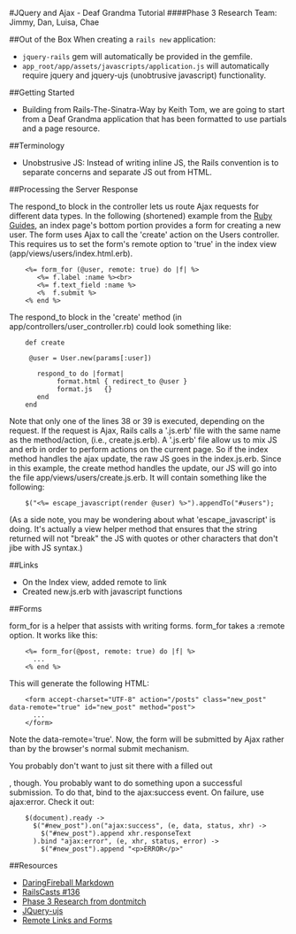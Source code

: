 #JQuery and Ajax - Deaf Grandma Tutorial
####Phase 3 Research
Team: Jimmy, Dan, Luisa, Chae

##Out of the Box
When creating a `rails new` application:
-  `jquery-rails` gem will automatically be provided in the gemfile.
-  `app_root/app/assets/javascripts/application.js` will automatically require jquery and jquery-ujs (unobtrusive javascript) functionality.

##Getting Started
-  Building from Rails-The-Sinatra-Way by Keith Tom, we are going to start from a Deaf Grandma application that has been formatted to use partials and a page resource.

##Terminology

-  Unobstrusive JS: Instead of writing inline JS, the Rails convention is to separate concerns and separate JS out from HTML. 

##Processing the Server Response

The respond_to block in the controller lets us route Ajax requests for different data types. In the following (shortened) example from the [Ruby Guides](http://guides.rubyonrails.org/working_with_javascript_in_rails.html),
an index page's bottom portion provides a form for creating a new user. The form uses Ajax to call the 'create' action on the Users controller. This requires us to set the form's remote option to 'true' in the index view (app/views/users/index.html.erb). 

        <%= form_for (@user, remote: true) do |f| %>
           <%= f.label :name %><br>
           <%= f.text_field :name %>
           <%  f.submit %>
        <% end %>


The respond_to block in the 'create' method (in app/controllers/user_controller.rb) could look something like:


        def create

         @user = User.new(params[:user])

           respond_to do |format|
                format.html { redirect_to @user }
                format.js   {}
           end
        end


Note that only one of the lines 38 or 39 is executed, depending on the request. If the request is Ajax, 
Rails calls a '.js.erb' file with the same name as the method/action, (i.e., create.js.erb). A '.js.erb' file allow us to mix JS and 
erb in order to perform actions on the current page. So if the index method handles the ajax update, 
the raw JS goes in the index.js.erb. Since in this example, the create method handles the update, our JS will go into the 
file app/views/users/create.js.erb. It will contain something like the following:

        $("<%= escape_javascript(render @user) %>").appendTo("#users");

(As a side note, you may be wondering about what 'escape_javascript' is doing. It's actually a view helper method that ensures that the string returned will not "break" the JS with
quotes or other characters that don't jibe with JS syntax.) 



##Links
-  On the Index view, added remote to link
-  Created new.js.erb with javascript functions

##Forms

form_for is a helper that assists with writing forms. form_for takes a :remote option. It works like this:

        <%= form_for(@post, remote: true) do |f| %>
          ...
        <% end %>

This will generate the following HTML:

        <form accept-charset="UTF-8" action="/posts" class="new_post" data-remote="true" id="new_post" method="post">
          ...
        </form>
        
Note the data-remote='true'. Now, the form will be submitted by Ajax rather than by the browser's normal submit mechanism.

You probably don't want to just sit there with a filled out <form>, though. You probably want to do something upon a successful submission. To do that, bind to the ajax:success event. On failure, use ajax:error. Check it out:

        $(document).ready ->
          $("#new_post").on("ajax:success", (e, data, status, xhr) ->
            $("#new_post").append xhr.responseText
          ).bind "ajax:error", (e, xhr, status, error) ->
            $("#new_post").append "<p>ERROR</p>"


##Resources
-  [DaringFireball Markdown](http://daringfireball.net/projects/markdown/syntax#link)
-  [RailsCasts #136](http://railscasts.com/episodes/136-jquery-ajax-revised)
-  [Phase 3 Research from dontmitch](https://github.com/dontmitch/intro_to_rails/blob/master/Guides/7_jquery_and_ajax.md)
-  [JQuery-ujs](https://github.com/rails/jquery-ujs/wiki/ajax)
-  [Remote Links and Forms](http://www.alfajango.com/blog/rails-3-remote-links-and-forms/)
